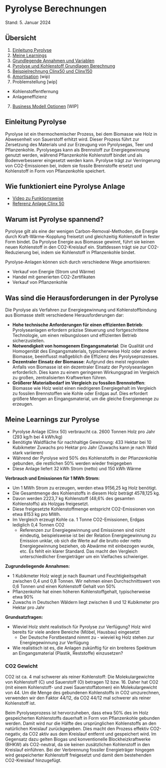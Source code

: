 # Pyrolyse Berechnungen #

Stand: 5. Januar 2024


## Übersicht ##
1. [Einleitung Pyrolyse](./README.md#einleitung-pyrolyse)
2. [Meine Learnings](./README.md#meine-learnings-zur-pyrolyse)
2. [Grundlegende Annahmen und Variablen](./annahmen_und_variablen.md)
3. [Pyrolyse und Kohlenstoff Grundlagen Berechnung](./pyrolyse_de.md)
4. [Beispielrechnung Clinx50 und Clinx150](./beispielrechnungen_clinx.md)
5. [Amortisation](./amortisation.md) (wip)
6. Problemstellung [wip]
- Kohlenstoffentfernung
- Anlageneffizienz
7. [Business Modell Optionen](./business_modell_optionen.md) [WIP]


## Einleitung Pyrolyse ##
Pyrolyse ist ein thermochemischer Prozess, bei dem Biomasse wie Holz in Abwesenheit von Sauerstoff erhitzt wird. Dieser Prozess führt zur Zersetzung des Materials und zur Erzeugung von Pyrolysegas, Teer und Pflanzenkohle. Pyrolysegas kann als Brennstoff zur Energiegewinnung genutzt werden, während Pflanzenkohle Kohlenstoff bindet und als Bodenverbesserer eingesetzt werden kann. Pyrolyse trägt zur Verringerung von CO2-Emissionen bei, indem sie fossile Brennstoffe ersetzt und Kohlenstoff in Form von Pflanzenkohle speichert.

## Wie funktioniert eine Pyrolyse Anlage ##

- [Video zu Funktionsweise](https://youtu.be/BOpEtUhSWm0)
- [Referenz Anlage Clinx 50](https://pyro-power.com/pyro-clinx-system/)

## Warum ist Pyrolyse spannend? ##

Pyrolyse gilt als eine der wenigen Carbon-Removal-Methoden, die Energie durch Kraft-Wärme-Kopplung freisetzt und gleichzeitig Kohlenstoff in fester Form bindet. Da Pyrolyse Energie aus Biomasse gewinnt, führt sie keinen neuen Kohlenstoff in den CO2-Kreislauf ein. Stattdessen trägt sie zur CO2-Reduzierung bei, indem sie Kohlenstoff in Pflanzenkohle bindet.

Pyrolyse-Anlagen können sich durch verschiedene Wege amortisieren:
- Verkauf von Energie (Strom und Wärme)
- Handel mit generierten CO2-Zertifikaten
- Verkauf von Pflanzenkohle

## Was sind die Herausforderungen in der Pyrolyse  ##

Die Pyrolyse als Verfahren zur Energiegewinnung und Kohlenstoffbindung aus Biomasse stellt verschiedene Herausforderungen dar:

- **Hohe technische Anforderungen für einen effizienten Betrieb**: Pyrolyseanlagen erfordern präzise Steuerung und fortgeschrittene Technologie, um einen reibungslosen und effizienten Betrieb sicherzustellen.
- **Notwendigkeit von homogenem Eingangsmaterial**: Die Qualität und Homogenität des Eingangsmaterials, typischerweise Holz oder andere Biomasse, beeinflusst maßgeblich die Effizienz des Pyrolyseprozesses.
- **Dezentraler Einsatz der Biomasse**: Aufgrund des meist regionalen Anfalls von Biomasse ist ein dezentraler Einsatz der Pyrolyseanlagen erforderlich. Dies kann zu einem geringeren Wirkungsgrad im Vergleich zu großen, zentralisierten Kraftwerken führen.
- **Größerer Materialbedarf im Vergleich zu fossilen Brennstoffen**: Biomasse wie Holz weist einen niedrigeren Energiegehalt im Vergleich zu fossilen Brennstoffen wie Kohle oder Erdgas auf. Dies erfordert größere Mengen an Eingangsmaterial, um die gleiche Energiemenge zu erzeugen.


## Meine Learnings zur Pyrolyse ##

- Pyrolyse Anlage (Clinx 50) verbraucht ca. 2600 Tonnen Holz pro Jahr (293 kg/h bei 4 kWh/kg)
- Benötigte Waldfläche für nachhaltige Gewinnung: 433 Hektar bei 10 Kubikmeter Zuwachs pro Hektar pro Jahr (Zuwachs kann je nach Wald stark variieren)
- Während der Pyrolyse wird 50% des Kohlenstoffs in der Pflanzenkohle gebunden, die restlichen 50% werden wieder freigegeben
- Diese Anlage liefert 32 kWh Strom (netto) und 150 kWh Wärme

**Verbrauch und Emissionen für 1 MWh Strom:**
- Um 1 MWh Strom zu erzeugen, werden etwa 9156,25 kg Holz benötigt.
- Die Gesamtmenge des Kohlenstoffs in diesem Holz beträgt 4578,125 kg.
- Davon werden 2223,7 kg Kohlenstoff (48,6% des gesamten Kohlenstoffs) als Holzgas freigesetzt.
- Diese freigesetzte Kohlenstoffmenge entspricht CO2-Emissionen von etwa 8153 kg pro MWh.
- Im Vergleich erzeugt Kohle ca. 1 Tonne CO2-Emissionen, Erdgas lediglich 0,4 Tonnen CO2
  - Referenzen zur Energiegewinnung und Emissionen sind nicht eindeutig, beispielsweise ist bei der Relation Energiegewinnung zu Emission unklar, ob sich die Werte auf die brutto oder netto Energiegewinnung beziehen, ob Abwärme mit einbezogen wurde, etc. Es fehlt ein klarer Standard. Das macht den Vergleich unterschiedlicher Energieträger um ein Vielfaches schwieriger.


**Zugrundeliegende Annahmen:**
- 1 Kubikmeter Holz wiegt je nach Baumart und Feuchtigkeitsgehalt zwischen 0,4 und 0,8 Tonnen. Wir nehmen einen Durchschnittswert von 0,6 Tonnen und einen Kohlenstoff Gehalt von 50%
- Pflanzenkohle hat einen höheren Kohlenstoffgehalt, typischerweise etwa 90%
- Zuwachs in Deutschen Wäldern liegt zwischen 8 und 12 Kubikmeter pro Hektar pro Jahr

**Grundsatzfragen:**
- Wieviel Holz steht realistisch für Pyrolyse zur Verfügung? Holz wird bereits für viele andere Bereiche (Möbel, Hausbau) eingesetzt
  - Der Deutsche Forstbestand nimmt zu - wieviel kg Holz stehen zur Energiegewinnung zur Verfügung
- Wie realistisch ist es, die Anlagen zukünftig für ein breiteres Spektrum an Eingangsmaterial (Plastik, Reststoffe) einzusetzen?


### CO2 Gewicht ###
CO2 ist ca. 4 mal schwerer als reiner Kohlenstoff: Die Molekulargewichte von Kohlenstoff (C) und Sauerstoff (O) betragen 12 bzw. 16. Daher hat CO2 (mit einem Kohlenstoff- und zwei Sauerstoffatomen) ein Molekulargewicht von 44. Um die Menge des gebundenen Kohlenstoffs in CO2 umzurechnen, verwenden wir den Faktor 44/12, da CO2 44/12 mal schwerer als reiner Kohlenstoff ist.




Beim Pyrolyseprozess ist hervorzuheben, dass etwa 50% des im Holz gespeicherten Kohlenstoffs dauerhaft in Form von Pflanzenkohle gebunden werden. Damit wird nur die Hälfte des ursprünglichen Kohlenstoffs an den natürlichen Kreislauf zurückgegeben. Dies macht den Prozess effektiv CO2-negativ, da CO2 aktiv aus dem Kreislauf entfernt und gespeichert wird. Im Gegensatz dazu gelten Biogas und konventionelle Blockheizkraftwerke (BHKW) als CO2-neutral, da sie keinen zusätzlichen Kohlenstoff in den Kreislauf einführen. Bei der Verbrennung fossiler Energieträger hingegen wird gespeicherter Kohlenstoff freigesetzt und damit dem bestehenden CO2-Kreislauf hinzugefügt.

